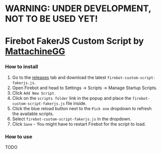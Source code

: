 # WARNING: UNDER DEVELOPMENT, NOT TO BE USED YET!

# Firebot FakerJS Custom Script by [MattachineGG](https://allmylinks.com/mattachinegg)

### How to install
1. Go to the [releases](TODO) tab and download the latest `firebot-custom-script-fakerjs.js`.
2. Open Firebot and head to Settings -> Scripts -> Manage Startup Scripts.
3. Click `Add New Script`.
4. Click on the `scripts folder` link in the popup and place the `firebot-custom-script-fakerjs.js` file inside.
5. Click the blue reload button next to the `Pick one` dropdown to refresh the available scripts.
6. Select `firebot-custom-script-fakerjs.js` in the dropdown.
7. Click `Save` - You might have to restart Firebot for the script to load.

### How to use
TODO
